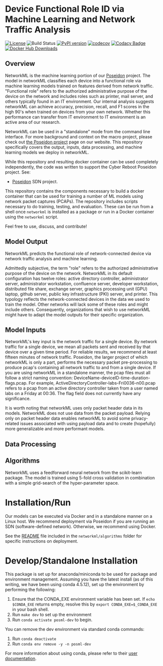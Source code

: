 # Device Functional Role ID via Machine Learning and Network Traffic Analysis

[![License](https://img.shields.io/badge/License-Apache%202.0-blue.svg)](https://opensource.org/licenses/Apache-2.0)
![Build Status](https://github.com/cyberreboot/networkml/workflows/test/badge.svg)
[![PyPI version](https://badge.fury.io/py/networkml.svg)](https://badge.fury.io/py/networkml)
[![codecov](https://codecov.io/gh/CyberReboot/NetworkML/branch/master/graph/badge.svg)](https://codecov.io/gh/CyberReboot/NetworkML)
[![Codacy Badge](https://api.codacy.com/project/badge/Grade/28bb6ce9fa154134b8dda35c5d5d7010)](https://www.codacy.com/app/CyberReboot/NetworkML?utm_source=github.com&amp;utm_medium=referral&amp;utm_content=CyberReboot/NetworkML&amp;utm_campaign=Badge_Grade)
[![Docker Hub Downloads](https://img.shields.io/docker/pulls/cyberreboot/networkml.svg)](https://hub.docker.com/r/cyberreboot/networkml/)

## Overview
NetworkML is the machine learning portion of our [Poseidon](https://github.com/CyberReboot/poseidon) project. The model in networkML classifies each device into a functional role via machine learning models trained on features derived from network traffic. "Functional role" refers to the authorized administrative purpose of the device on the network and includes roles such as printer, mail server, and others typically found in an IT environment. Our internal analysis suggests networkML can achieve accuracy, precision, recall, and F1 scores in the high 90's when trained on devices from your own network. Whether this performance can transfer from IT environment to IT environment is an active area of our research.

NetworkML can be used in a "standalone" mode from the command line interface. For more background and context on the macro project, please check out [the Poseidon project](https://www.cyberreboot.org/projects/poseidon/) page on our website. This repository specifically covers the output, inputs, data processing, and machine learning models we deploy in networkML.

While this repository and resulting docker container can be used completely independently, the code was written to support the Cyber Reboot Poseidon project. See:

- [Poseidon](https://github.com/CyberReboot/poseidon) SDN project.

This repository contains the components necessary to build a docker container that can be used for training a number of ML models using network packet captures (PCAPs). The repository includes scripts necessary to do training, testing, and evaluation. These can be run from a shell once `networkml` is installed as a package or run in a Docker container using the `networkml` script.

Feel free to use, discuss, and contribute!

## Model Output
NetworkML predicts the functional role of network-connected device via network traffic analysis and machine learning.

Admittedly subjective, the term "role" refers to the authorized administrative purpose of the device on the network. NetworkML in its default configuration has twelve roles: active directory controller, administrator server, administrator workstation, confluence server, developer workstation, distributed file share, exchange server, graphics processing unit (GPU) laptop, github server, public key infrastructure (PKI) server, and printer. This typology reflects the network-connected devices in the data we used to train the model. Other networks will lack some of these roles and might include others. Consequently, organizations that wish to use networkML might have to adapt the model outputs for their specific organization.

## Model Inputs
NetworkML's key input is the network traffic for a single device. By network traffic for a single device, we mean all packets sent and received by that device over a given time period. For reliable results, we recommend at least fifteen minutes of network traffic. Poseidon, the larger project of which networkML is only a part, performs the necessary packet pre-processing to produce pcap's containing all network traffic to and from a single device. If you are using networkML in a standalone manner, the pcap files must all follow a strict naming convention: DeviceName-deviceID-time-duration-flags.pcap. For example, ActiveDirectoryController-labs-Fri0036-n00.pcap refers to a pcap from an active directory controller taken from a user named labs on a Friday at 00:36. The flag field does not currently have any significance.

It is worth noting that networkML uses only packet header data in its models. NetworkML does not use data from the packet payload. Relying only on packet header data enables networkML to avoid some privacy-related issues associated with using payload data and to create (hopefully) more generalizable and more performant models.

## Data Processing

## Algorithms

NetworkML uses a feedforward neural network from the scikit-learn package. The model is trained using 5-fold cross validation in combination with a simple grid-search of the hyper-parameter space.


# Installation/Run

Our models can be executed via Docker and in a standalone manner on a Linux host. We recommend deployment via Poseidon if you are running an SDN (software-defined network). Otherwise, we recommend using Docker.

See the [README](https://github.com/CyberReboot/NetworkML/blob/master/networkml/algorithms/README.md) file included in the `networkml/algorithms` folder for specific instructions on deployment.

# Develop/Standalone Installation

This package is set up for anaconda/miniconda to be used for package and environment
management. Assuming you have the latest install (as of this writing, we have been using
conda 4.5.12), set up the environment by performing the following:
 1. Ensure that the CONDA_EXE environment variable has been set. If `echo $CONDA_EXE`
returns empty, resolve this by `export CONDA_EXE=$_CONDA_EXE` in your bash shell.
 2. Run `make dev` to set up the environment
 3. Run `conda activate posml-dev` to begin.

You can remove the dev environment via standard conda commands:
 1. Run `conda deactivate`
 2. Run `conda env remove -y -n posml-dev`

For more information about using conda, please refer to their
[user documentation](https://conda.io/projects/conda/en/latest/user-guide/getting-started.html).

